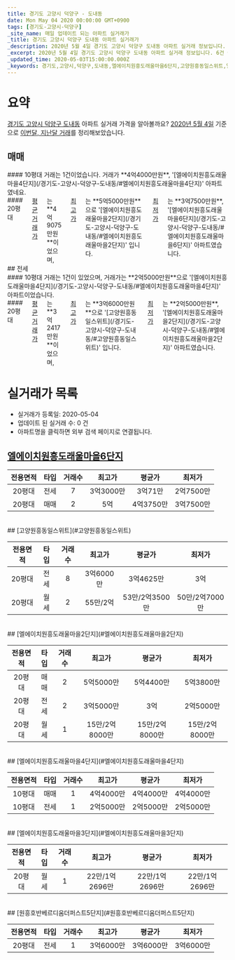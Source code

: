 ```yaml
---
title: 경기도 고양시 덕양구 - 도내동
date: Mon May 04 2020 00:00:00 GMT+0900
tags: [경기도-고양시-덕양구]
_site_name: 매일 업데이트 되는 아파트 실거래가
_title: 경기도 고양시 덕양구 도내동 아파트 실거래가
_description: 2020년 5월 4일 경기도 고양시 덕양구 도내동 아파트 실거래 정보입니다. 6건 아파트 정보가 있습니다.
_excerpt: 2020년 5월 4일 경기도 고양시 덕양구 도내동 아파트 실거래 정보입니다. 6건 아파트 정보가 있습니다.
_updated_time: 2020-05-03T15:00:00.000Z
_keywords: 경기도,고양시,덕양구,도내동,엘에이치원흥도래울마을6단지,고양원흥동일스위트,엘에이치원흥도래울마을2단지,엘에이치원흥도래울마을4단지,엘에이치원흥도래울마을3단지,원흥호반베르디움더퍼스트5단지
---
```





# 요약
<ins>경기도 고양시 덕양구 도내동</ins> 아파트 실거래 가격을 알아볼까요? <ins>2020년 5월 4일</ins> 기준으로 <ins>이번달, 지난달 거래</ins>를 정리해보았습니다.

## 매매
<div class="container">
<div class="six columns" markdown="1">
#### 10평대
거래는 1건이었습니다. 거래가 **4억4000만원**, '[엘에이치원흥도래울마을4단지](/경기도-고양시-덕양구-도내동/#엘에이치원흥도래울마을4단지)' 아파트였네요.
</div>
<div class="six columns" markdown="1">
#### 20평대
<ins>평균 거래가</ins>는 **4억9075만원**이었으며, <ins>최고가</ins>는 **5억5000만원**으로 '[엘에이치원흥도래울마을2단지](/경기도-고양시-덕양구-도내동/#엘에이치원흥도래울마을2단지)' 입니다. <ins>최저가</ins>는 **3억7500만원**, '[엘에이치원흥도래울마을6단지](/경기도-고양시-덕양구-도내동/#엘에이치원흥도래울마을6단지)' 아파트였습니다.
</div>
</div>
## 전세
<div class="container">
<div class="six columns" markdown="1">
#### 10평대
거래는 1건이 있었으며, 거래가는 **2억5000만원**으로 '[엘에이치원흥도래울마을4단지](/경기도-고양시-덕양구-도내동/#엘에이치원흥도래울마을4단지)' 아파트이었습니다.
</div>
<div class="six columns" markdown="1">
#### 20평대
<ins>평균 거래가</ins>는 **3억2417만원**이었으며, <ins>최고가</ins>는 **3억6000만원**으로 '[고양원흥동일스위트](/경기도-고양시-덕양구-도내동/#고양원흥동일스위트)' 입니다. <ins>최저가</ins>는 **2억5000만원**, '[엘에이치원흥도래울마을2단지](/경기도-고양시-덕양구-도내동/#엘에이치원흥도래울마을2단지)' 아파트였습니다.
</div>
</div>



# 실거래가 목록
- 실거래가 등록일: 2020-05-04
- 업데이트 된 실거래 수: 0 건
- 아파트명을 클릭하면 외부 검색 페이지로 연결됩니다.

## [엘에이치원흥도래울마을6단지](#엘에이치원흥도래울마을6단지)

|전용면적|타입|거래수|최고가|평균가|최저가|
|:---:|:---:|:---:|:---:|:---:|:---:|
|20평대|<span class="deal-type-2">전세</span>|7|3억3000만|3억71만|2억7500만|
|20평대|<span class="deal-type-1">매매</span>|2|5억|4억3750만|3억7500만|

<br/>
## [고양원흥동일스위트](#고양원흥동일스위트)

|전용면적|타입|거래수|최고가|평균가|최저가|
|:---:|:---:|:---:|:---:|:---:|:---:|
|20평대|<span class="deal-type-2">전세</span>|8|3억6000만|3억4625만|3억|
|20평대|<span class="deal-type-3">월세</span>|2|55만/2억|53만/2억3500만|50만/2억7000만|

<br/>
## [엘에이치원흥도래울마을2단지](#엘에이치원흥도래울마을2단지)

|전용면적|타입|거래수|최고가|평균가|최저가|
|:---:|:---:|:---:|:---:|:---:|:---:|
|20평대|<span class="deal-type-1">매매</span>|2|5억5000만|5억4400만|5억3800만|
|20평대|<span class="deal-type-2">전세</span>|2|3억5000만|3억|2억5000만|
|20평대|<span class="deal-type-3">월세</span>|1|15만/2억8000만|15만/2억8000만|15만/2억8000만|

<br/>
## [엘에이치원흥도래울마을4단지](#엘에이치원흥도래울마을4단지)

|전용면적|타입|거래수|최고가|평균가|최저가|
|:---:|:---:|:---:|:---:|:---:|:---:|
|10평대|<span class="deal-type-1">매매</span>|1|4억4000만|4억4000만|4억4000만|
|10평대|<span class="deal-type-2">전세</span>|1|2억5000만|2억5000만|2억5000만|

<br/>
## [엘에이치원흥도래울마을3단지](#엘에이치원흥도래울마을3단지)

|전용면적|타입|거래수|최고가|평균가|최저가|
|:---:|:---:|:---:|:---:|:---:|:---:|
|20평대|<span class="deal-type-3">월세</span>|1|22만/1억2696만|22만/1억2696만|22만/1억2696만|

<br/>
## [원흥호반베르디움더퍼스트5단지](#원흥호반베르디움더퍼스트5단지)

|전용면적|타입|거래수|최고가|평균가|최저가|
|:---:|:---:|:---:|:---:|:---:|:---:|
|20평대|<span class="deal-type-2">전세</span>|1|3억6000만|3억6000만|3억6000만|

<br/>



